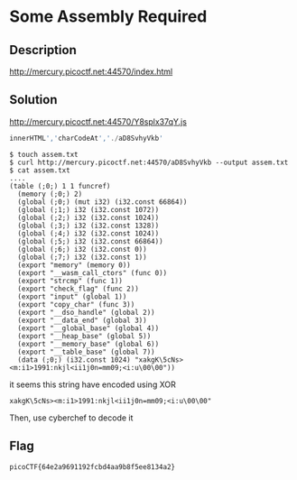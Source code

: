 # Some Assembly Required

## Description
http://mercury.picoctf.net:44570/index.html

## Solution

http://mercury.picoctf.net:44570/Y8splx37qY.js
```js
innerHTML','charCodeAt','./aD8SvhyVkb'
```

```
$ touch assem.txt
$ curl http://mercury.picoctf.net:44570/aD8SvhyVkb --output assem.txt
$ cat assem.txt
....
(table (;0;) 1 1 funcref)
  (memory (;0;) 2)
  (global (;0;) (mut i32) (i32.const 66864))
  (global (;1;) i32 (i32.const 1072))
  (global (;2;) i32 (i32.const 1024))
  (global (;3;) i32 (i32.const 1328))
  (global (;4;) i32 (i32.const 1024))
  (global (;5;) i32 (i32.const 66864))
  (global (;6;) i32 (i32.const 0))
  (global (;7;) i32 (i32.const 1))
  (export "memory" (memory 0))
  (export "__wasm_call_ctors" (func 0))
  (export "strcmp" (func 1))
  (export "check_flag" (func 2))
  (export "input" (global 1))
  (export "copy_char" (func 3))
  (export "__dso_handle" (global 2))
  (export "__data_end" (global 3))
  (export "__global_base" (global 4))
  (export "__heap_base" (global 5))
  (export "__memory_base" (global 6))
  (export "__table_base" (global 7))
  (data (;0;) (i32.const 1024) "xakgK\5cNs><m:i1>1991:nkjl<ii1j0n=mm09;<i:u\00\00"))
```

it seems this string have encoded using XOR
```
xakgK\5cNs><m:i1>1991:nkjl<ii1j0n=mm09;<i:u\00\00"
```

Then, use cyberchef to decode it

## Flag
    picoCTF{64e2a9691192fcbd4aa9b8f5ee8134a2}
